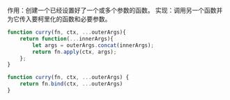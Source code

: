 作用：创建一个已经设置好了一个或多个参数的函数。
实现：调用另一个函数并为它传入要柯里化的函数和必要参数。
```js
function curry(fn, ctx, ...outerArgs){
    return function(...innerArgs){
        let args = outerArgs.concat(innerArgs);
        return fn.apply(ctx, args);
    };
}

function curry(fn, ctx, ...outerArgs) {
    return fn.bind(ctx, ...outerArgs)
}
```